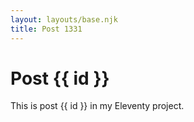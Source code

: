 ```yaml
---
layout: layouts/base.njk
title: Post 1331
---
```


# Post {{ id }}

This is post {{ id }} in my Eleventy project.
